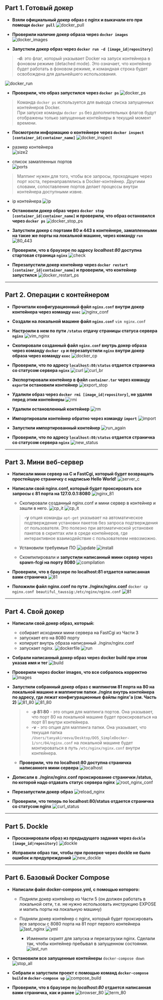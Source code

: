 ## Part 1. Готовый докер

- **Взяли официальный докер образ с nginx и выкачали его при помощи `docker pull`**
![docker_pull](./screenshots/docker_pull.png)

- **Проверили наличие докер образа через `docker images`**
![docker_images](./screenshots/docker_images.png)

- **Запустили докер образ через `docker run -d [image_id|repository]`**

> **-d:** это флаг, который указывает Docker на запуск контейнера в фоновом режиме (detached mode). Это означает, что контейнер будет работать в фоновом режиме, и командная строка будет освобождена для дальнейшего использования.
>

![docker_run](./screenshots/docker_run.png)

- **Проверили, что образ запустился через `docker ps`**
![docker_ps](./screenshots/docker_ps.png)

>Команда `docker ps` используется для вывода списка запущенных контейнеров Docker.  
>При запуске команды `docker ps` без дополнительных флагов будут отображены только запущенные контейнеры в текущий момент времени.
>

- **Посмотрели информацию о контейнере через `docker inspect [container_id|container_name]`**
![docker_inspect](./screenshots/docker_inspect.png)


- размер контейнера  
![size2](./screenshots/size.png)

- список замапленных портов  
![ports](./screenshots/ports.png)

>Маппинг нужен для того, чтобы все запросы, проходящие через порт хоста, перенаправлялись в Docker-контейнер. Другими словами, сопоставление портов делает процессы внутри контейнера доступными извне.
>

- ip контейнера
![ip](./screenshots/ip.png)

- **Остановили докер образ через `docker stop [container_id|container_name]` и проверили, что образ остановился через `docker ps`**
![docker_stop_ps](./screenshots/docker_stop_ps.png)

- **Запустили докер с портами 80 и 443 в контейнере, замапленными на такие же порты на локальной машине, через команду `run`**
![80_443](./screenshots/80_443.png)

- **Проверили, что в браузере по адресу *localhost:80* доступна стартовая страница `nginx`**
![check](./screenshots/check.png)

- **Перезапустили докер контейнер через `docker restart [container_id|container_name]` и проверили, что контейнер запустился**
![docker_restart_ps](./screenshots/docker_restart_ps.png)

---

## Part 2. Операции с контейнером

- **Прочитали конфигурационный файл `nginx.conf` внутри докер контейнера через команду `exec`**
![nginx_conf](./screenshots/2.1.png)

- **Создали на локальной машине файл `nginx.conf`**
`vim nginx.conf`

- **Настроили в нем по пути `/status` отдачу страницы статуса сервера `nginx`**
![vim_nginx](./screenshots/2.2.png)

- **Скопировали созданный файл `nginx.conf` внутрь докер образа через команду `docker cp` и перезапустили `nginx` внутри докер образа через команду `exec`**
![docker_cp](./screenshots/2.3.png)

- **Проверили, что по адресу `localhost:80/status` отдается страничка со статусом сервера `nginx`**
![curl](./screenshots/2.4.png)
![curl_br](./screenshots/2.4.1.png)

- **Экспортировали контейнер в файл `container.tar` через команду `export`и остановили контейнер**
![export_stop](./screenshots/2.5.png)

- **Удалили образ через `docker rmi [image_id|repository]`, не удаляя перед этим контейнеры**
![rmi](./screenshots/2.6.png)

- **Удалили остановленный контейнер**
![rm](./screenshots/2.7.png)

- **Импортировали контейнер обратно через команду `import`**
![import](./screenshots/2.8.png)

- **Запустили импортированный контейнер**
![run_again](./screenshots/2.9.png)

- **Проверили, что по адресу `localhost:80/status` отдается страничка со статусом сервера `nginx`**
![new_status](./screenshots/2.10.png)

---

## Part 3. Мини веб-сервер

- **Написали мини сервер на C и FastCgi, который будет возвращать простейшую страничку с надписью Hello World!**
![server_c](./screenshots/3.1.png)


- **Написали свой nginx.conf, который будет проксировать все запросы с 81 порта на 127.0.0.1:8080**
![nginx_81](./screenshots/3.2.png)

	- Скопировали созданный nginx.conf и мини сервер в контейнер и зашли в него. 
	![cp_it](./screenshots/3.3.png)
    ![cp_it](./screenshots/3.3.1.png)
	
	> **-y** опция команды `apt-get` указывает на автоматическое подтверждение установки пакетов без запроса подтверждения от пользователя. Это полезно при автоматической установке пакетов в скриптах или в среде контейнеров, где интерактивное взаимодействие с пользователем невозможно.
	>

	- Установили требуемые ПО
	![update](./screenshots/3.4.png)
	![install](./screenshots/3.4.1.png)
	
	- Скомпилировали и **запустили написанный мини сервер через spawn-fcgi на порту 8080**
	![compilation](./screenshots/3.4.2.png)
	
- **Проверили, что в браузере по localhost:81 отдается написанная вами страничка**
![81](./screenshots/3.5.png)	

- **Положили файл nginx.conf по пути ./nginx/nginx.conf**
`docker cp nginx.conf beautiful_taussig:/etc/nginx/nginx.conf`
![81](./screenshots/3.6.png)

---

## Part 4. Свой докер

- **Написали свой докер образ, который:**

	- собирает исходники мини сервера на FastCgi из Части 3
	- запускает его на 8080 порту
	- копирует внутрь образа написанный ./nginx/nginx.conf
	- запускает nginx.
	![dockerfile](./screenshots/4.1.png)
	![run](./screenshots/4.2.png)	

- **Собрали написанный докер образ через docker build при этом указав имя и тег**
	![build](./screenshots/4.3.png)	
	
- **Проверили через docker images, что все собралось корректно**
	![images](./screenshots/4.4.png)	
	
- **Запустили собранный докер образ с маппингом 81 порта на 80 на локальной машине и маппингом папки ./nginx внутрь контейнера по адресу, где лежат конфигурационные файлы nginx'а (см. Часть 2)**
	![81_80](./screenshots/4.5.png)
    ![81_80](./screenshots/4.6.png)
	
	> - **-p 81:80** - это опция для маппинга портов. Она указывает, что порт 80 на локальной машине будет проксироваться на порт 81 внутри контейнера.
	> - **-v** - это опция для маппинга папки. Она указывает, что текущая папка `/Users/tanyakireeva/Desktop/DO5_SimpleDocker-1/src/04/nginx.conf` на локальной машине будет монтироваться в путь `/etc/nginx/nginx.conf` внутри контейнера.
	>

    - **Проверили, что по localhost:80 доступна страничка написанного мини сервера**
	![localhost](./screenshots/4.7.png)
	
- **Дописали в ./nginx/nginx.conf проксирование странички /status, по которой надо отдавать статус сервера nginx**
	![root_nginx_conf](./screenshots/4.8.png)

- **Перезапустили докер образ**
	![reload_nginx](./screenshots/4.9.png)

- **Проверили, что теперь по localhost:80/status отдается страничка со статусом nginx**
	![curl_status](./screenshots/4.10.png)
	
---

## Part 5. Dockle

- **Просканировали образ из предыдущего задания через `dockle [image_id|repository]`**
	![dockle](./screenshots/5.1.png)

- **Исправили образ так, чтобы при проверке через dockle не было ошибок и предупреждений**
	![new_dockle](./screenshots/5.2.png)
	
---

## Part 6. Базовый Docker Compose

- **Написали файл docker-compose.yml, с помощью которого:**

	- Подняли докер контейнер из Части 5 (он должен работать в локальной сети, т.е. не нужно использовать инструкцию EXPOSE и мапить порты на локальную машину)
		
	- Подняли докер контейнер с nginx, который будет проксировать все запросы с 8080 порта на 81 порт первого контейнера
	![last_nginx](./screenshots/6.1.png)
	![yml](./screenshots/6.2.png)
	
		- Изменили скрипт для запуска и перезагрузки nginx. Сделали так, чтобы контейнер пребывал в запущенном состоянии. 
	![last_run](./screenshots/6.3.png)

- **Остановили все запущенные контейнеры**
	`docker-compose down`
	![stop_all](./screenshots/6.4.1.png)

- **Собрали и запустили проект с помощью команд `docker-compose build` и `docker-compose up`**
	![compose_build](./screenshots/6.4.png)

- **Проверили, что в браузере по *localhost:80* отдается написанная вами страничка, как и ранее**
	![browser_80](./screenshots/6.5.png)
	![term_80](./screenshots/6.6.png)